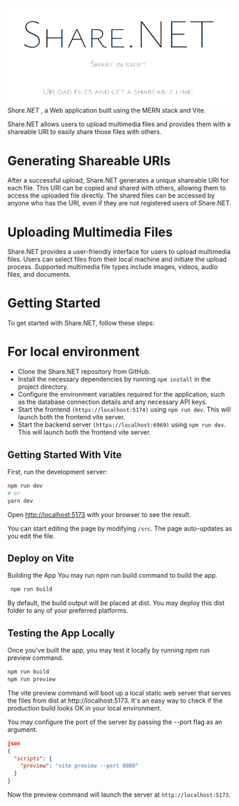 ![Banner](./gitutils/banner.PNG)
 *Share.NET* , a Web application built using the MERN stack and Vite. 
 
Share.NET allows users to upload multimedia files and provides them with a shareable URI to easily share those files with others. 

# Generating Shareable URIs
After a successful upload, Share.NET generates a unique shareable URI for each file. This URI can be copied and shared with others, allowing them to access the uploaded file directly. The shared files can be accessed by anyone who has the URI, even if they are not registered users of Share.NET.

# Uploading Multimedia Files
Share.NET provides a user-friendly interface for users to upload multimedia files. Users can select files from their local machine and initiate the upload process. Supported multimedia file types include images, videos, audio files, and documents.

# Getting Started
To get started with Share.NET, follow these steps:

# For local environment 
- Clone the Share.NET repository from GitHub.
- Install the necessary dependencies by running ```npm install``` in the project directory.
- Configure the environment variables required for the application, such as the database connection details and any necessary API keys.
- Start the frontend ```(https://localhost:5174)``` using ```npm run dev```. This will launch both the frontend vite server.
- Start the backend server ```(https://localhost:6969)``` using ```npm run dev```. This will launch both the frontend vite server.

## Getting Started With Vite

First, run the development server:

```bash
npm run dev
# or
yarn dev
```

Open [http://localhost:5173](http://localhost:5173) with your browser to see the result.

You can start editing the page by modifying `/src`. The page auto-updates as you edit the file.


## Deploy on Vite

Building the App
You may run npm run build command to build the app.


```bash
 npm run build 
 ```
By default, the build output will be placed at dist. You may deploy this dist folder to any of your preferred platforms.

## Testing the App Locally
Once you've built the app, you may test it locally by running npm run preview command.

```bash
npm run build
npm run preview
```
The vite preview command will boot up a local static web server that serves the files from dist at http://localhost:5173. It's an easy way to check if the production build looks OK in your local environment.

You may configure the port of the server by passing the --port flag as an argument.

```json
json
{
  "scripts": {
    "preview": "vite preview --port 8080"
  }
}
```

Now the preview command will launch the server at 
```http://localhost:5173```.
